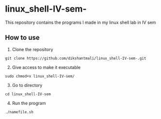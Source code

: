 # linux_shell-IV-sem-
This repository contains the programs I made in my linux shell lab in IV sem

## How to use
1. Clone the repository 
```
git clone https://github.com/dikshantmali/linux_shell-IV-sem-.git
```
2. Give access to make it executable
```
sudo chmod+x linux_shell-IV-sem/
```
3. Go to directory
```
cd linux_shell-IV-sem
```
4. Run the program
```
./namefile.sh
```
